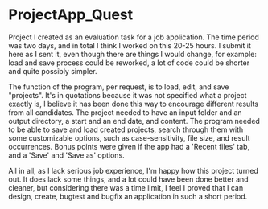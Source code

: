 # ProjectApp_Quest

Project I created as an evaluation task for a job application. The time period was two days, and in total I think I worked on this 20-25 hours. I submit it here as I sent it,
even though there are things I would change, for example: load and save process could be reworked, a lot of code could be shorter and quite possibly simpler.

The function of the program, per request, is to load, edit, and save "projects". It's in quotations because it was not specified what a project exactly is, 
I believe it has been done this way to encourage different results from all candidates. The project needed to have an input folder and an output directory, 
a start and an end date, and content. The program needed to be able to save and load created projects, search through them with some customizable options, 
such as case-sensitivity, file size, and result occurrences.
Bonus points were given if the app had a 'Recent files' tab, and a 'Save' and 'Save as' options.


All in all, as I lack serious job experience, I'm happy how this project turned out. It does lack some things, and a lot could have been done better and cleaner, but considering
there was a time limit, I feel I proved that I can design, create, bugtest and bugfix an application in such a short period.
